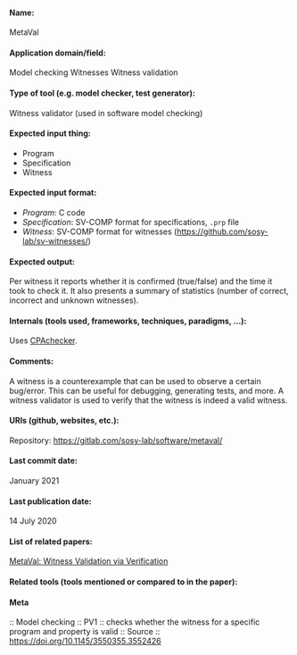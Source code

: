 #### Name:
MetaVal

#### Application domain/field:
Model checking
Witnesses
Witness validation

#### Type of tool (e.g. model checker, test generator):
Witness validator (used in software model checking)

#### Expected input thing:
- Program
- Specification
- Witness

#### Expected input format:
- *Program*: C code
- *Specification*: SV-COMP format for specifications, `.prp` file
- *Witness*: SV-COMP format for witnesses (https://github.com/sosy-lab/sv-witnesses/)

#### Expected output:
Per witness it reports whether it is confirmed (true/false) and the time it took to check it. 
It also presents a summary of statistics (number of correct, incorrect and unknown witnesses).

#### Internals (tools used, frameworks, techniques, paradigms, ...):
Uses [CPAchecker](Checkers/CPAchecker.md).

#### Comments:
A witness is a counterexample that can be used to observe a certain bug/error. This can be useful for debugging, generating tests, and more.
A witness validator is used to verify that the witness is indeed a valid witness.

#### URIs (github, websites, etc.):
Repository: https://gitlab.com/sosy-lab/software/metaval/

#### Last commit date:
January 2021

#### Last publication date:
14 July 2020

#### List of related papers:
[MetaVal: Witness Validation via Verification](https://doi.org/10.1007/978-3-030-53291-8_10)

#### Related tools (tools mentioned or compared to in the paper):

#### Meta
:: Model checking
:: PV1 :: checks whether the witness for a specific program and property is valid
:: Source :: https://doi.org/10.1145/3550355.3552426
